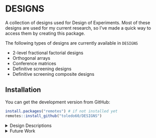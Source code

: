 # DESIGNS

A collection of designs used for Design of Experiments. Most of these designs are used for my current research, so I've made a quick way to access them by creating this package.

The following types of designs are currently available in `DESIGNS`

-   2-level fractional factorial designs
-   Orthogonal arrays
-   Conference matrices
-   Definitive screening designs
-   Definitive screening composite designs

## Installation

You can get the development version from GitHub:

``` r
install.packages("remotes") # if not installed yet
remotes::install_github("toledo60/DESIGNS")
```

<details>
<summary> Design Descriptions </summary>

### Two-Level Fractional Factorial Designs

| k   | Design   | Resolution | Generators                     |
|-----|----------|------------|--------------------------------|
| 4   | 2^4      | \-         |     \-                           |
| 5   | 2^(5-1)  | V          | E=ABCD                         |
| 6   | 2^(6-1)  | VI         | F = ABCDE                      |
| 7   | 2^(7-1)  | VII        | G = ABCDEF                     |
| 8   | 2^(8-2)  | V          | G = ABCDE, H = ABCF            |
| 9   | 2^(9-2)  | V          | H = ABCDE, J = ABCFG           |
| 10  | 2^(10-3) | V          | H = ABCDE, J = ABCFG, K = ABDF |

### Orthogonal Arrays

The following orthogonal arrays were obtained from http://neilsloane.com/oadir/ with the same naming convention, 

where a file **oa.N.k.s.t.name** indicates an orthogonal array with N runs, k factors, s levels, and strength t.

*3-levels*

- oa.9.4.3.2
- oa.18.7.3.2
- oa.27.13.3.2

*4-levels*

- oa.16.5.4.2
- oa.32.9.4.2
- oa.64.21.4.2

*5-levels*

- oa.25.6.5.2
- oa.50.11.5.2

### Conference Matrices

For k = 2-12 (even only), the conference matrices were obtained from the following paper:

*Alan R. Vazquez, Peter Goos & Eric D. Schoen (2020) Projections of Definitive Screening Designs by Dropping Columns: Selection and Evaluation, Technometrics, 62:1, 37-47, DOI: 10.1080/00401706.2019.1566095*

### Definitive Screening Designs

The designs were obtained from the following paper:

*Bradley Jones & Christopher J. Nachtsheim (2011) A Class of Three-Level Designs for Definitive Screening in the Presence of Second-Order Effects, Journal of Quality Technology, 43:1, 1-15, DOI: 10.1080/00224065.2011.11917841*

### Definitive Screening Composite Designs

These designs were obtained by combining the two-level fractional factorial designs and definitive screening designs from this package. These designs were constructed to match the following paper:

*Yong-Dao Zhou & Hongquan Xu (2017) Composite Designs Based on Orthogonal Arrays and Definitive Screening Designs, Journal of the American Statistical Association, 112:520, 1675-1683, DOI: 10.1080/01621459.2016.1228535*
</details>

<details>
<summary> Future Work </summary>

-   Add documentation for .rda files
-   Add more designs
</details>
